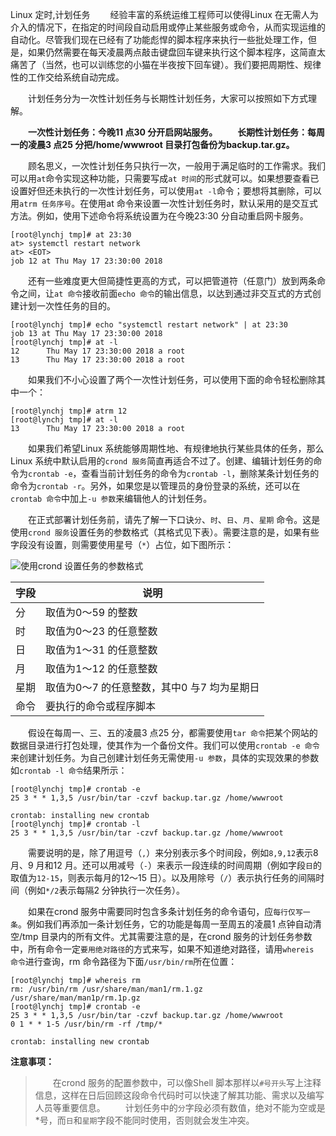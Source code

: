 Linux
定时,计划任务
&emsp;&emsp;经验丰富的系统运维工程师可以使得Linux 在无需人为介入的情况下，在指定的时间段自动启用或停止某些服务或命令，从而实现运维的自动化。尽管我们现在已经有了功能彪悍的脚本程序来执行一些批处理工作，但是，如果仍然需要在每天凌晨两点敲击键盘回车键来执行这个脚本程序，这简直太痛苦了（当然，也可以训练您的小猫在半夜按下回车键）。我们要把周期性、规律性的工作交给系统自动完成。

&emsp;&emsp;计划任务分为一次性计划任务与长期性计划任务，大家可以按照如下方式理解。

&emsp;&emsp;**一次性计划任务：今晚11 点30 分开启网站服务。**
&emsp;&emsp;**长期性计划任务：每周一的凌晨3 点25 分把/home/wwwroot 目录打包备份为backup.tar.gz。**

&emsp;&emsp;顾名思义，一次性计划任务只执行一次，一般用于满足临时的工作需求。我们可以用`at`命令实现这种功能，只需要写成`at 时间`的形式就可以。如果想要查看已设置好但还未执行的一次性计划任务，可以使用`at -l`命令；要想将其删除，可以用`atrm 任务序号`。在使用at 命令来设置一次性计划任务时，默认采用的是交互式方法。例如，使用下述命令将系统设置为在今晚23:30 分自动重启网卡服务。

```
[root@lynchj tmp]# at 23:30
at> systemctl restart network
at> <EOT>
job 12 at Thu May 17 23:30:00 2018
```

&emsp;&emsp;还有一些难度更大但简捷性更高的方式，可以把管道符（任意门）放到两条命令之间，让`at 命令`接收前面`echo 命令`的输出信息，以达到通过非交互式的方式创建计划一次性任务的目的。

```
[root@lynchj tmp]# echo "systemctl restart network" | at 23:30
job 13 at Thu May 17 23:30:00 2018
[root@lynchj tmp]# at -l
12      Thu May 17 23:30:00 2018 a root
13      Thu May 17 23:30:00 2018 a root
```

&emsp;&emsp;如果我们不小心设置了两个一次性计划任务，可以使用下面的命令轻松删除其中一个：

```
[root@lynchj tmp]# atrm 12
[root@lynchj tmp]# at -l
13      Thu May 17 23:30:00 2018 a root
```

&emsp;&emsp;如果我们希望Linux 系统能够周期性地、有规律地执行某些具体的任务，那么Linux 系统中默认启用的`crond 服务`简直再适合不过了。创建、编辑计划任务的命令为`crontab -e`，查看当前计划任务的命令为`crontab -l`，删除某条计划任务的命令为`crontab -r`。另外，如果您是以管理员的身份登录的系统，还可以在`crontab 命令`中加上`-u 参数`来编辑他人的计划任务。

&emsp;&emsp;在正式部署计划任务前，请先了解一下口诀`分`、`时`、`日`、`月`、`星期` 命令。这是使用`crond 服务`设置任务的参数格式（其格式见下表）。需要注意的是，如果有些字段没有设置，则需要使用星号（`*`）占位，如下图所示：

![使用crond 设置任务的参数格式](http://img.lynchj.com/a87b52d13aa7488abe2766308afaaa05.png)

| 字段 | 说明 |
| --- | --- |
| 分 | 取值为0～59 的整数 |
| 时 | 取值为0～23 的任意整数 |
| 日 | 取值为1～31 的任意整数 |
| 月 | 取值为1～12 的任意整数 |
| 星期 | 取值为0～7 的任意整数，其中0 与7 均为星期日 |
| 命令 | 要执行的命令或程序脚本 |

&emsp;&emsp;假设在每周一、三、五的凌晨3 点25 分，都需要使用`tar 命令`把某个网站的数据目录进行打包处理，使其作为一个备份文件。我们可以使用`crontab -e 命令`来创建计划任务。为自己创建计划任务无需使用`-u 参数`，具体的实现效果的参数如`crontab -l 命令`结果所示：

```
[root@lynchj tmp]# crontab -e
25 3 * * 1,3,5 /usr/bin/tar -czvf backup.tar.gz /home/wwwroot

crontab: installing new crontab
[root@lynchj tmp]# crontab -l
25 3 * * 1,3,5 /usr/bin/tar -czvf backup.tar.gz /home/wwwroot
```

&emsp;&emsp;需要说明的是，除了用逗号（`,`）来分别表示多个时间段，例如`8,9,12`表示8 月、9 月和12 月。还可以用减号（`-`）来表示一段连续的时间周期（例如字段`日`的取值为`12-15`，则表示每月的12～15 日）。以及用除号（`/`）表示执行任务的间隔时间（例如`*/2`表示每隔2 分钟执行一次任务）。

&emsp;&emsp;如果在crond 服务中需要同时包含多条计划任务的命令语句，应`每行仅写一条`。例如我们再添加一条计划任务，它的功能是每周一至周五的凌晨1 点钟自动清空/tmp 目录内的所有文件。尤其需要注意的是，在crond 服务的计划任务参数中，所有命令一定`要用绝对路径`的方式来写，如果不知道绝对路径，请用`whereis 命令`进行查询，rm 命令路径为下面`/usr/bin/rm`所在位置：

```
[root@lynchj tmp]# whereis rm
rm: /usr/bin/rm /usr/share/man/man1/rm.1.gz /usr/share/man/man1p/rm.1p.gz
[root@lynchj tmp]# crontab -e
25 3 * * 1,3,5 /usr/bin/tar -czvf backup.tar.gz /home/wwwroot
0 1 * * 1-5 /usr/bin/rm -rf /tmp/*

crontab: installing new crontab
```

**注意事项：**
>&emsp;&emsp;在crond 服务的配置参数中，可以像Shell 脚本那样以`#号开头`写上注释信息，这样在日后回顾这段命令代码时可以快速了解其功能、需求以及编写人员等重要信息。
>&emsp;&emsp;计划任务中的`分`字段必须有数值，绝对不能为空或是*号，而`日`和`星期`字段不能同时使用，否则就会发生冲突。

